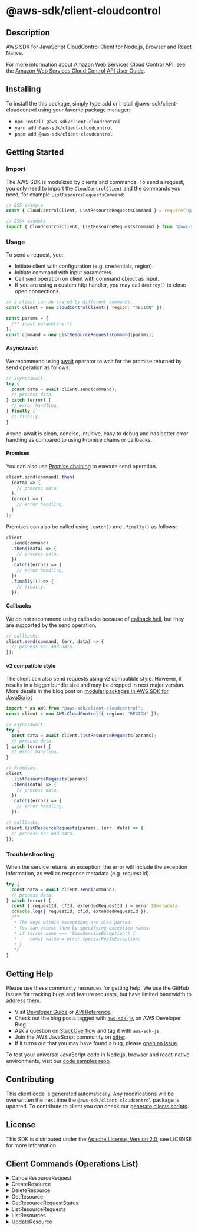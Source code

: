 <!-- generated file, do not edit directly -->

# @aws-sdk/client-cloudcontrol

## Description

AWS SDK for JavaScript CloudControl Client for Node.js, Browser and React Native.

<p>For more information about Amazon Web Services Cloud Control API, see the <a href="https://docs.aws.amazon.com/cloudcontrolapi/latest/userguide/what-is-cloudcontrolapi.html">Amazon Web Services Cloud Control API User
Guide</a>.</p>

## Installing

To install the this package, simply type add or install @aws-sdk/client-cloudcontrol
using your favorite package manager:

- `npm install @aws-sdk/client-cloudcontrol`
- `yarn add @aws-sdk/client-cloudcontrol`
- `pnpm add @aws-sdk/client-cloudcontrol`

## Getting Started

### Import

The AWS SDK is modulized by clients and commands.
To send a request, you only need to import the `CloudControlClient` and
the commands you need, for example `ListResourceRequestsCommand`:

```js
// ES5 example
const { CloudControlClient, ListResourceRequestsCommand } = require("@aws-sdk/client-cloudcontrol");
```

```ts
// ES6+ example
import { CloudControlClient, ListResourceRequestsCommand } from "@aws-sdk/client-cloudcontrol";
```

### Usage

To send a request, you:

- Initiate client with configuration (e.g. credentials, region).
- Initiate command with input parameters.
- Call `send` operation on client with command object as input.
- If you are using a custom http handler, you may call `destroy()` to close open connections.

```js
// a client can be shared by different commands.
const client = new CloudControlClient({ region: "REGION" });

const params = {
  /** input parameters */
};
const command = new ListResourceRequestsCommand(params);
```

#### Async/await

We recommend using [await](https://developer.mozilla.org/en-US/docs/Web/JavaScript/Reference/Operators/await)
operator to wait for the promise returned by send operation as follows:

```js
// async/await.
try {
  const data = await client.send(command);
  // process data.
} catch (error) {
  // error handling.
} finally {
  // finally.
}
```

Async-await is clean, concise, intuitive, easy to debug and has better error handling
as compared to using Promise chains or callbacks.

#### Promises

You can also use [Promise chaining](https://developer.mozilla.org/en-US/docs/Web/JavaScript/Guide/Using_promises#chaining)
to execute send operation.

```js
client.send(command).then(
  (data) => {
    // process data.
  },
  (error) => {
    // error handling.
  }
);
```

Promises can also be called using `.catch()` and `.finally()` as follows:

```js
client
  .send(command)
  .then((data) => {
    // process data.
  })
  .catch((error) => {
    // error handling.
  })
  .finally(() => {
    // finally.
  });
```

#### Callbacks

We do not recommend using callbacks because of [callback hell](http://callbackhell.com/),
but they are supported by the send operation.

```js
// callbacks.
client.send(command, (err, data) => {
  // process err and data.
});
```

#### v2 compatible style

The client can also send requests using v2 compatible style.
However, it results in a bigger bundle size and may be dropped in next major version. More details in the blog post
on [modular packages in AWS SDK for JavaScript](https://aws.amazon.com/blogs/developer/modular-packages-in-aws-sdk-for-javascript/)

```ts
import * as AWS from "@aws-sdk/client-cloudcontrol";
const client = new AWS.CloudControl({ region: "REGION" });

// async/await.
try {
  const data = await client.listResourceRequests(params);
  // process data.
} catch (error) {
  // error handling.
}

// Promises.
client
  .listResourceRequests(params)
  .then((data) => {
    // process data.
  })
  .catch((error) => {
    // error handling.
  });

// callbacks.
client.listResourceRequests(params, (err, data) => {
  // process err and data.
});
```

### Troubleshooting

When the service returns an exception, the error will include the exception information,
as well as response metadata (e.g. request id).

```js
try {
  const data = await client.send(command);
  // process data.
} catch (error) {
  const { requestId, cfId, extendedRequestId } = error.$$metadata;
  console.log({ requestId, cfId, extendedRequestId });
  /**
   * The keys within exceptions are also parsed.
   * You can access them by specifying exception names:
   * if (error.name === 'SomeServiceException') {
   *     const value = error.specialKeyInException;
   * }
   */
}
```

## Getting Help

Please use these community resources for getting help.
We use the GitHub issues for tracking bugs and feature requests, but have limited bandwidth to address them.

- Visit [Developer Guide](https://docs.aws.amazon.com/sdk-for-javascript/v3/developer-guide/welcome.html)
  or [API Reference](https://docs.aws.amazon.com/AWSJavaScriptSDK/v3/latest/index.html).
- Check out the blog posts tagged with [`aws-sdk-js`](https://aws.amazon.com/blogs/developer/tag/aws-sdk-js/)
  on AWS Developer Blog.
- Ask a question on [StackOverflow](https://stackoverflow.com/questions/tagged/aws-sdk-js) and tag it with `aws-sdk-js`.
- Join the AWS JavaScript community on [gitter](https://gitter.im/aws/aws-sdk-js-v3).
- If it turns out that you may have found a bug, please [open an issue](https://github.com/aws/aws-sdk-js-v3/issues/new/choose).

To test your universal JavaScript code in Node.js, browser and react-native environments,
visit our [code samples repo](https://github.com/aws-samples/aws-sdk-js-tests).

## Contributing

This client code is generated automatically. Any modifications will be overwritten the next time the `@aws-sdk/client-cloudcontrol` package is updated.
To contribute to client you can check our [generate clients scripts](https://github.com/aws/aws-sdk-js-v3/tree/main/scripts/generate-clients).

## License

This SDK is distributed under the
[Apache License, Version 2.0](http://www.apache.org/licenses/LICENSE-2.0),
see LICENSE for more information.

## Client Commands (Operations List)

<details>
<summary>
CancelResourceRequest
</summary>

[Command API Reference](https://docs.aws.amazon.com/AWSJavaScriptSDK/v3/latest/clients/client-cloudcontrol/classes/cancelresourcerequestcommand.html) / [Input](https://docs.aws.amazon.com/AWSJavaScriptSDK/v3/latest/clients/client-cloudcontrol/interfaces/cancelresourcerequestcommandinput.html) / [Output](https://docs.aws.amazon.com/AWSJavaScriptSDK/v3/latest/clients/client-cloudcontrol/interfaces/cancelresourcerequestcommandoutput.html)

</details>
<details>
<summary>
CreateResource
</summary>

[Command API Reference](https://docs.aws.amazon.com/AWSJavaScriptSDK/v3/latest/clients/client-cloudcontrol/classes/createresourcecommand.html) / [Input](https://docs.aws.amazon.com/AWSJavaScriptSDK/v3/latest/clients/client-cloudcontrol/interfaces/createresourcecommandinput.html) / [Output](https://docs.aws.amazon.com/AWSJavaScriptSDK/v3/latest/clients/client-cloudcontrol/interfaces/createresourcecommandoutput.html)

</details>
<details>
<summary>
DeleteResource
</summary>

[Command API Reference](https://docs.aws.amazon.com/AWSJavaScriptSDK/v3/latest/clients/client-cloudcontrol/classes/deleteresourcecommand.html) / [Input](https://docs.aws.amazon.com/AWSJavaScriptSDK/v3/latest/clients/client-cloudcontrol/interfaces/deleteresourcecommandinput.html) / [Output](https://docs.aws.amazon.com/AWSJavaScriptSDK/v3/latest/clients/client-cloudcontrol/interfaces/deleteresourcecommandoutput.html)

</details>
<details>
<summary>
GetResource
</summary>

[Command API Reference](https://docs.aws.amazon.com/AWSJavaScriptSDK/v3/latest/clients/client-cloudcontrol/classes/getresourcecommand.html) / [Input](https://docs.aws.amazon.com/AWSJavaScriptSDK/v3/latest/clients/client-cloudcontrol/interfaces/getresourcecommandinput.html) / [Output](https://docs.aws.amazon.com/AWSJavaScriptSDK/v3/latest/clients/client-cloudcontrol/interfaces/getresourcecommandoutput.html)

</details>
<details>
<summary>
GetResourceRequestStatus
</summary>

[Command API Reference](https://docs.aws.amazon.com/AWSJavaScriptSDK/v3/latest/clients/client-cloudcontrol/classes/getresourcerequeststatuscommand.html) / [Input](https://docs.aws.amazon.com/AWSJavaScriptSDK/v3/latest/clients/client-cloudcontrol/interfaces/getresourcerequeststatuscommandinput.html) / [Output](https://docs.aws.amazon.com/AWSJavaScriptSDK/v3/latest/clients/client-cloudcontrol/interfaces/getresourcerequeststatuscommandoutput.html)

</details>
<details>
<summary>
ListResourceRequests
</summary>

[Command API Reference](https://docs.aws.amazon.com/AWSJavaScriptSDK/v3/latest/clients/client-cloudcontrol/classes/listresourcerequestscommand.html) / [Input](https://docs.aws.amazon.com/AWSJavaScriptSDK/v3/latest/clients/client-cloudcontrol/interfaces/listresourcerequestscommandinput.html) / [Output](https://docs.aws.amazon.com/AWSJavaScriptSDK/v3/latest/clients/client-cloudcontrol/interfaces/listresourcerequestscommandoutput.html)

</details>
<details>
<summary>
ListResources
</summary>

[Command API Reference](https://docs.aws.amazon.com/AWSJavaScriptSDK/v3/latest/clients/client-cloudcontrol/classes/listresourcescommand.html) / [Input](https://docs.aws.amazon.com/AWSJavaScriptSDK/v3/latest/clients/client-cloudcontrol/interfaces/listresourcescommandinput.html) / [Output](https://docs.aws.amazon.com/AWSJavaScriptSDK/v3/latest/clients/client-cloudcontrol/interfaces/listresourcescommandoutput.html)

</details>
<details>
<summary>
UpdateResource
</summary>

[Command API Reference](https://docs.aws.amazon.com/AWSJavaScriptSDK/v3/latest/clients/client-cloudcontrol/classes/updateresourcecommand.html) / [Input](https://docs.aws.amazon.com/AWSJavaScriptSDK/v3/latest/clients/client-cloudcontrol/interfaces/updateresourcecommandinput.html) / [Output](https://docs.aws.amazon.com/AWSJavaScriptSDK/v3/latest/clients/client-cloudcontrol/interfaces/updateresourcecommandoutput.html)

</details>
